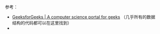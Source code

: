







参考：

- [GeeksforGeeks | A computer science portal for geeks](https://www.geeksforgeeks.org/)  （几乎所有的数据结构的代码都可以在这里找到）
- 